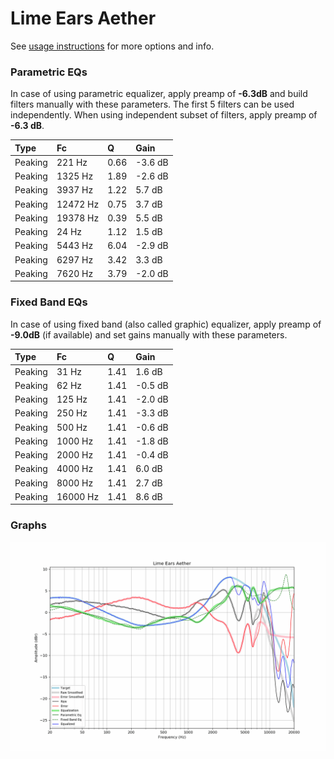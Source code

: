 # Lime Ears Aether
See [usage instructions](https://github.com/jaakkopasanen/AutoEq#usage) for more options and info.

### Parametric EQs
In case of using parametric equalizer, apply preamp of **-6.3dB** and build filters manually
with these parameters. The first 5 filters can be used independently.
When using independent subset of filters, apply preamp of **-6.3 dB**.

| Type    | Fc       |    Q | Gain    |
|:--------|:---------|:-----|:--------|
| Peaking | 221 Hz   | 0.66 | -3.6 dB |
| Peaking | 1325 Hz  | 1.89 | -2.6 dB |
| Peaking | 3937 Hz  | 1.22 | 5.7 dB  |
| Peaking | 12472 Hz | 0.75 | 3.7 dB  |
| Peaking | 19378 Hz | 0.39 | 5.5 dB  |
| Peaking | 24 Hz    | 1.12 | 1.5 dB  |
| Peaking | 5443 Hz  | 6.04 | -2.9 dB |
| Peaking | 6297 Hz  | 3.42 | 3.3 dB  |
| Peaking | 7620 Hz  | 3.79 | -2.0 dB |

### Fixed Band EQs
In case of using fixed band (also called graphic) equalizer, apply preamp of **-9.0dB**
(if available) and set gains manually with these parameters.

| Type    | Fc       |    Q | Gain    |
|:--------|:---------|:-----|:--------|
| Peaking | 31 Hz    | 1.41 | 1.6 dB  |
| Peaking | 62 Hz    | 1.41 | -0.5 dB |
| Peaking | 125 Hz   | 1.41 | -2.0 dB |
| Peaking | 250 Hz   | 1.41 | -3.3 dB |
| Peaking | 500 Hz   | 1.41 | -0.6 dB |
| Peaking | 1000 Hz  | 1.41 | -1.8 dB |
| Peaking | 2000 Hz  | 1.41 | -0.4 dB |
| Peaking | 4000 Hz  | 1.41 | 6.0 dB  |
| Peaking | 8000 Hz  | 1.41 | 2.7 dB  |
| Peaking | 16000 Hz | 1.41 | 8.6 dB  |

### Graphs
![](./Lime%20Ears%20Aether.png)